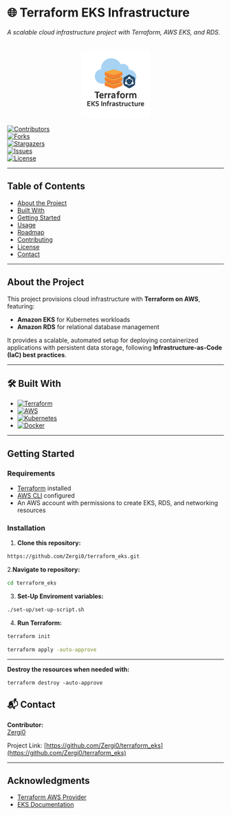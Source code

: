 # 🌐 Terraform EKS Infrastructure

*A scalable cloud infrastructure project with Terraform, AWS EKS, and RDS.*
<!-- PROJECT LOGO -->
<br />
<div align="center">
  <a href="https://github.com/Zergi0/terraform_eks/">
    <img src="images/logo.png" alt="Logo" width="160" height="160">
  </a>
</div>

[![Contributors][contributors-shield]][contributors-url]  
[![Forks][forks-shield]][forks-url]  
[![Stargazers][stars-shield]][stars-url]  
[![Issues][issues-shield]][issues-url]  
[![License][license-shield]][license-url]  

---

##  Table of Contents
- [About the Project](#about-the-project)  
- [Built With](#built-with)  
- [Getting Started](#getting-started)  
- [Usage](#usage)  
- [Roadmap](#roadmap)  
- [Contributing](#contributing)  
- [License](#license)  
- [Contact](#contact)  

---

##  About the Project
This project provisions cloud infrastructure with **Terraform on AWS**, featuring:  
- **Amazon EKS** for Kubernetes workloads  
- **Amazon RDS** for relational database management  

It provides a scalable, automated setup for deploying containerized applications with persistent data storage, following **Infrastructure-as-Code (IaC) best practices**.  

---

## 🛠 Built With
* [![Terraform][Terraform]][Terraform-url]
* [![AWS][AWS]][AWS-url]
* [![Kubernetes][Kubernetes]][Kubernetes-url]
* [![Docker][Docker]][Docker-url]
---

##  Getting Started

### Requirements
- [Terraform](https://developer.hashicorp.com/terraform/downloads) installed  
- [AWS CLI](https://aws.amazon.com/cli/) configured  
- An AWS account with permissions to create EKS, RDS, and networking resources  

### Installation

1. **Clone this repository:**
```bash
https://github.com/Zergi0/terraform_eks.git
```
2.**Navigate to repository:**
```bash
cd terraform_eks
```

3. **Set-Up Enviroment variables:**
```bash
./set-up/set-up-script.sh
```
4. **Run Terraform:**
```bash
terraform init
```
```bash
terraform apply -auto-approve
```
---
**Destroy the resources when needed with:**
```
terraform destroy -auto-approve
```


## 📬 Contact
**Contributor:**  
<a href="https://github.com/Zergi0">Zergi0</a>  

Project Link: [https://github.com/Zergi0/terraform_eks](https://github.com/Zergi0/terraform_eks)  

---


## Acknowledgments
- [Terraform AWS Provider](https://registry.terraform.io/providers/hashicorp/aws/latest)  
- [EKS Documentation](https://docs.aws.amazon.com/eks)  


<!-- MARKDOWN LINKS & IMAGES -->
[Terraform]: https://img.shields.io/badge/Terraform-844FBA?style=for-the-badge&logo=terraform&logoColor=white
[Terraform-url]: https://www.terraform.io/
[AWS]: https://img.shields.io/badge/AWS-232F3E?style=for-the-badge&logo=amazonaws&logoColor=white
[AWS-url]: https://aws.amazon.com/
[Kubernetes]: https://img.shields.io/badge/Kubernetes-326CE5?style=for-the-badge&logo=kubernetes&logoColor=white
[Kubernetes-url]: https://kubernetes.io/
[Docker]: https://img.shields.io/badge/Docker-2496ED?style=for-the-badge&logo=docker&logoColor=white
[Docker-url]: https://www.docker.com/
[contributors-shield]: https://img.shields.io/github/contributors/Zergi0/terraform_eks.svg?style=for-the-badge
[contributors-url]: https://github.com/Zergi0/terraform_eks/graphs/contributors
[forks-shield]: https://img.shields.io/github/forks/Zergi0/terraform_eks.svg?style=for-the-badge
[forks-url]: https://github.com/Zergi0/terraform_eks/network/members
[stars-shield]: https://img.shields.io/github/stars/Zergi0/terraform_eks.svg?style=for-the-badge
[stars-url]: https://github.com/Zergi0/terraform_eks/stargazers
[issues-shield]: https://img.shields.io/github/issues/Zergi0/terraform_eks.svg?style=for-the-badge
[issues-url]: https://github.com/Zergi0/terraform_eks/issues
[license-shield]: https://img.shields.io/github/license/Zergi0/terraform_eks.svg?style=for-the-badge
[license-url]: https://github.com/Zergi0/terraform_eks/blob/main/LICENSE
